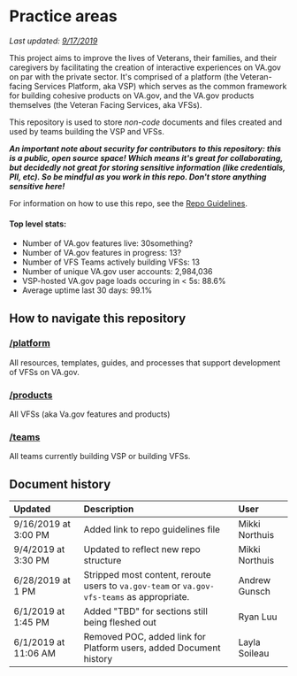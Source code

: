 # Practice areas

_Last updated:_ [_9/17/2019_](readme.md#document-history)

This project aims to improve the lives of Veterans, their families, and their caregivers by facilitating the creation of interactive experiences on VA.gov on par with the private sector. It's comprised of a platform \(the Veteran-facing Services Platform, aka VSP\) which serves as the common framework for building cohesive products on VA.gov, and the VA.gov products themselves \(the Veteran Facing Services, aka VFSs\).

This repository is used to store _non-code_ documents and files created and used by teams building the VSP and VFSs.

_**An important note about security for contributors to this repository: this is a public, open source space! Which means it's great for collaborating, but decidedly not great for storing sensitive information \(like credentials, PII, etc\). So be mindful as you work in this repo. Don't store anything sensitive here!**_

For information on how to use this repo, see the [Repo Guidelines](https://github.com/department-of-veterans-affairs/va.gov-team/blob/master/platform/working-with-vsp/orientation/repo-guidelines.md).

#### Top level stats:

* Number of VA.gov features live: 30something?
* Number of VA.gov features in progress: 13?
* Number of VFS Teams actively building VFSs: 13
* Number of unique VA.gov user accounts: 2,984,036
* VSP-hosted VA.gov page loads occuring in &lt; 5s: 88.6%
* Average uptime last 30 days: 99.1%

## How to navigate this repository

### [/platform](https://github.com/billfienberg/va.gov-team/tree/23c72c024d653c76b2bb6e8442c8323ca9223bbf/platform/README.md)

All resources, templates, guides, and processes that support development of VFSs on VA.gov.

### [/products](https://github.com/billfienberg/va.gov-team/tree/23c72c024d653c76b2bb6e8442c8323ca9223bbf/products/README.md)

All VFSs \(aka Va.gov features and products\)

### [/teams](https://github.com/billfienberg/va.gov-team/tree/23c72c024d653c76b2bb6e8442c8323ca9223bbf/teams/README.md)

All teams currently building VSP or building VFSs.

## Document history

| Updated | Description | User |
| :--- | :--- | :--- |
| 9/16/2019 at 3:00 PM | Added link to repo guidelines file | Mikki Northuis |
| 9/4/2019 at 3:30 PM | Updated to reflect new repo structure | Mikki Northuis |
| 6/28/2019 at 1 PM | Stripped most content, reroute users to `va.gov-team` or `va.gov-vfs-teams` as appropriate. | Andrew Gunsch |
| 6/1/2019 at 1:45 PM | Added "TBD" for sections still being fleshed out | Ryan Luu |
| 6/1/2019 at 11:06 AM | Removed POC, added link for Platform users, added Document history | Layla Soileau |

